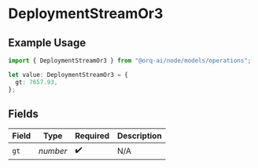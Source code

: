 # DeploymentStreamOr3

## Example Usage

```typescript
import { DeploymentStreamOr3 } from "@orq-ai/node/models/operations";

let value: DeploymentStreamOr3 = {
  gt: 7657.93,
};
```

## Fields

| Field              | Type               | Required           | Description        |
| ------------------ | ------------------ | ------------------ | ------------------ |
| `gt`               | *number*           | :heavy_check_mark: | N/A                |